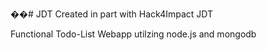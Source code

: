 ��#   J D T 
 
 Created in part with Hack4Impact JDT

Functional Todo-List Webapp utilzing node.js and mongodb
